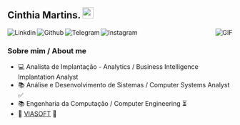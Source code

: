 ## Cinthia Martins. <img src="https://media.giphy.com/media/hvRJCLFzcasrR4ia7z/giphy.gif" width="25px">

<a href="https://www.linkedin.com/in/cinthia-martins-569b7a1a7">
  <img align="left" alt="Linkdin"  src="https://img.shields.io/badge/LinkedIn-0077B5?style=for-the-badge&logo=linkedin&logoColor=white" />
</a>

<a href="https://github.com/cinthia-amarttins">
  <img align="left" alt="Github"  src="https://img.shields.io/badge/GitHub-100000?style=for-the-badge&logo=github&logoColor=white" />
</a>

<a href="https://t.me/Cinthia_Martins">
  <img align="left" alt="Telegram"  src="https://img.shields.io/badge/Telegram-2CA5E0?style=for-the-badge&logo=telegram&logoColor=white" />
</a>

<a href="https://www.instagram.com/cinthia.marttins/">
  <img align="left" alt="Instagram"  src="https://img.shields.io/badge/Instagram-E4405F?style=for-the-badge&logo=instagram&logoColor=white" />
</a>

<img align="right" alt="GIF" src="https://media2.giphy.com/media/fo0HtwcJzNUcOlRdFc/giphy.gif?cid=790b7611d5e9ef5429feeb2005f4d231aabfa0b9cda192b8&rid=giphy.gif&ct=s?raw=true" />
<br />

### Sobre mim / About me

- :computer: Analista de Implantação - Analytics / Business Intelligence Implantation Analyst
- :books: Análise e Desenvolvimento de Sistemas / Computer Systems Analyst  ✅ 
- :books: Engenharia da Computação / Computer Engineering  ⏳ 
- :briefcase: [VIASOFT](https://viasoft.com.br/)  🚀
